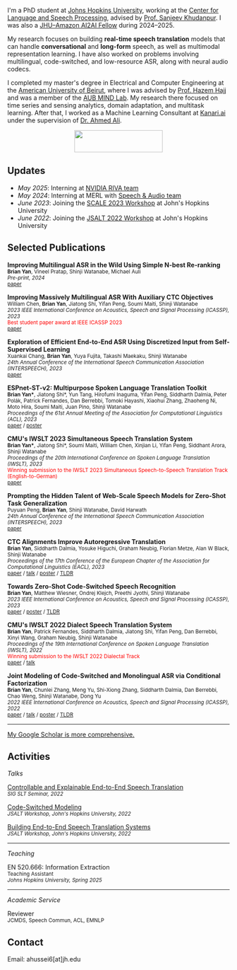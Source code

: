 <!-- ---
permalink: /
title: "About Me"
excerpt: "About me"
author_profile: true
redirect_from: 
  - /about/
  - /about.html
--- -->
I'm a PhD student at [Johns Hopkins University](https://engineering.jhu.edu/ece), working at the [Center for Language and Speech Processing](https://www.clsp.jhu.edu), advised by [Prof. Sanjeev Khudanpur](https://www.clsp.jhu.edu/faculty/sanjeev-khudanpur). I was also a [JHU–Amazon AI2AI Fellow](https://ai2ai.engineering.jhu.edu/2024-2025-ai2ai-fellows) during 2024–2025.

My research focuses on building **real-time speech translation** models that can handle **conversational** and **long-form** speech, as well as multimodal representation learning. I have also worked on problems involving multilingual, code-switched, and low-resource ASR, along with neural audio codecs.

I completed my master's degree in Electrical and Computer Engineering at the [American University of Beirut](https://www.aub.edu.lb/), where I was advised by [Prof. Hazem Hajj](https://www.aub.edu.lb/pages/profile.aspx?memberId=hh63) and was a member of the [AUB MIND Lab](https://sites.aub.edu.lb/mindlab/members/alumni/). My research there focused on time series and sensing analytics, domain adaptation, and multitask learning. After that, I worked as a Machine Learning Consultant at [Kanari.ai](https://kanari.ai) under the supervision of [Dr. Ahmed Ali](https://www.linkedin.com/in/ahmedali08). 
<!-- I earned my undergraduate degree in Electrical and Electronic Engineering at the [University of Khartoum](https://www.uofk.edu/).-->


<p align="center">
  <img width="200" height="50" src="https:assets/jhu_logo.svg">
</p>

## Updates
* *May 2025*: Interning at [NVIDIA RIVA team](https://www.nvidia.com/en-us/ai-data-science/products/riva/) 
* *May 2024*: Interning at MERL with [Speech & Audio team](https://www.merl.com/research/speech-audio)
* *June 2023*: Joining the [SCALE 2023 Workshop](https://hltcoe.jhu.edu/research/scale/scale-2023) at John's Hopkins University
* *June 2022*: Joining the [JSALT 2022 Workshop](https://www.clsp.jhu.edu/2022-eighth-frederick-jelinek-memorial-summer-workshop/) at John's Hopkins University

## Selected Publications

**Improving Multilingual ASR in the Wild Using Simple N-best Re-ranking**\
<sub>**Brian Yan**, Vineel Pratap, Shinji Watanabe, Michael Auli</sub>\
<sub>*Pre-print, 2024*</sub>\
<sub>[paper](https://arxiv.org/abs/2409.18428)</sub>

**Improving Massively Multilingual ASR With Auxiliary CTC Objectives**\
<sub>William Chen, **Brian Yan**, Jiatong Shi, Yifan Peng, Soumi Maiti, Shinji Watanabe</sub>\
<sub>*2023 IEEE International Conference on Acoustics, Speech and Signal Processing (ICASSP), 2023*</sub>\
<sub><span style="color: red;">Best student paper award at IEEE ICASSP 2023</span></sub>\
<sub>[paper](https://arxiv.org/abs/2302.12829)</sub>

**Exploration of Efficient End-to-End ASR Using Discretized Input from Self-Supervised Learning**\
<sub>Xuankai Chang, **Brian Yan**, Yuya Fujita, Takashi Maekaku, Shinji Watanabe</sub>\
<sub>*24th Annual Conference of the International Speech Communication Association (INTERSPEECH), 2023*</sub>\
<sub>[paper](https://arxiv.org/abs/2305.18108)</sub>

**ESPnet-ST-v2: Multipurpose Spoken Language Translation Toolkit**\
<sub>**Brian Yan\***, Jiatong Shi\*, Yun Tang, Hirofumi Inaguma, Yifan Peng, Siddharth Dalmia, Peter Polák, Patrick Fernandes, Dan Berrebbi, Tomoki Hayashi, Xiaohui Zhang, Zhaoheng Ni, Moto Hira, Soumi Maiti, Juan Pino, Shinji Watanabe</sub>\
<sub>*Proceedings of the 61st Annual Meeting of the Association for Computational Linguistics (ACL), 2023*</sub>\
<sub>[paper](https://arxiv.org/abs/2304.04596) / [poster](https:assets/ACL23_Poster.pdf)</sub>

**CMU's IWSLT 2023 Simultaneous Speech Translation System**\
<sub>**Brian Yan\***, Jiatong Shi\*, Soumi Maiti, William Chen, Xinjian Li, Yifan Peng, Siddhant Arora, Shinji Watanabe</sub>\
<sub>*Proceedings of the 20th International Conference on Spoken Language Translation (IWSLT), 2023*</sub>\
<sub><span style="color: red;">Winning submission to the IWSLT 2023 Simultaneous Speech-to-Speech Translation Track (English-to-German)</span></sub>\
<sub>[paper](https://aclanthology.org/2023.iwslt-1.20/)</sub>

**Prompting the Hidden Talent of Web-Scale Speech Models for Zero-Shot Task Generalization**\
<sub>Puyuan Peng, **Brian Yan**, Shinji Watanabe, David Harwath</sub>\
<sub>*24th Annual Conference of the International Speech Communication Association (INTERSPEECH), 2023*</sub>\
<sub>[paper](https://arxiv.org/abs/2305.11095)</sub>

**CTC Alignments Improve Autoregressive Translation**\
<sub>**Brian Yan**, Siddharth Dalmia, Yosuke Higuchi, Graham Neubig, Florian Metze, Alan W Black, Shinji Watanabe</sub>\
<sub>*Proceedings of the 17th Conference of the European Chapter of the Association for Computational Linguistics (EACL), 2023*</sub>\
<sub>[paper](https://arxiv.org/abs/2210.05200) / [talk](https:assets/EACL_2023_Talk.pdf) / [poster](https:assets/EACL23_Poster.pdf) / [TLDR](https://twitter.com/brianyan918/status/1580309616122290176?s=20&t=kZAycuSKXZ6CuCoDR8nLrA)</sub>

**Towards Zero-Shot Code-Switched Speech Recognition**\
<sub>**Brian Yan**, Matthew Wiesner, Ondrej Klejch, Preethi Jyothi, Shinji Watanabe</sub>\
<sub>*2023 IEEE International Conference on Acoustics, Speech and Signal Processing (ICASSP), 2023*</sub>\
<sub>[paper](https://arxiv.org/abs/2211.01458) / [poster](https:assets/ICASSP23_Poster.pdf) / [TLDR](https://twitter.com/brianyan918/status/1588331136807100416?s=20&t=kZAycuSKXZ6CuCoDR8nLrA)</sub>

**CMU's IWSLT 2022 Dialect Speech Translation System**\
<sub>**Brian Yan**, Patrick Fernandes, Siddharth Dalmia, Jiatong Shi, Yifan Peng, Dan Berrebbi, Xinyi Wang, Graham Neubig, Shinji Watanabe</sub>\
<sub>*Proceedings of the 19th International Conference on Spoken Language Translation (IWSLT), 2022*</sub>\
<sub><span style="color: red;">Winning submission to the IWSLT 2022 Dialectal Track</span></sub>\
<sub>[paper](https://aclanthology.org/2022.iwslt-1.27/) / [talk](https:assets/yan2022cmu.pdf)</sub>

**Joint Modeling of Code-Switched and Monolingual ASR via Conditional Factorization**\
<sub>**Brian Yan**, Chunlei Zhang, Meng Yu, Shi-Xiong Zhang, Siddharth Dalmia, Dan Berrebbi, Chao Weng, Shinji Watanabe, Dong Yu</sub>\
<sub>*2022 IEEE International Conference on Acoustics, Speech and Signal Processing (ICASSP), 2022*</sub>\
<sub>[paper](https://arxiv.org/abs/2111.15016) / [talk](https:assets/yan2022joint.pdf) / [poster](https:assets/CS_ICASSP22_Poster.pdf) / [TLDR](https://twitter.com/brianyan918/status/1466494724144046085?s=20&t=kZAycuSKXZ6CuCoDR8nLrA)</sub>

***

[My Google Scholar is more comprehensive.](cholar.google.com/citations?user=FPuPHkkAAAAJ&hl=en)

## Activities

*Talks*

[Controllable and Explainable End-to-End Speech Translation](https:assets/sigslt.pdf)\
<sub>*SIG SLT Seminar, 2022*</sub>

[Code-Switched Modeling](https:assets/JSALT2022cs.pdf)\
<sub>*JSALT Workshop, John's Hopkins University, 2022*</sub>

[Building End-to-End Speech Translation Systems](https:assets/yan2022cmu.pdf)\
<sub>*JSALT Workshop, John's Hopkins University, 2022*</sub>

***

*Teaching*

EN 520.666: Information Extraction\
<sub>Teaching Assistant</sub>\
<sub>*Johns Hopkins University, Spring 2025*</sub>

***

*Academic Service*

Reviewer\
<sub> JCMDS, Speech Commun, ACL, EMNLP </sub>

## Contact

Email: ahussei6[at]jh.edu
